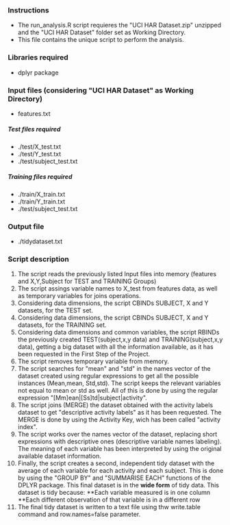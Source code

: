 ### Instructions

* The run_analysis.R script requieres the "UCI HAR Dataset.zip" unzipped and the "UCI HAR Dataset" folder set as Working Directory.
* This file contains the unique script to perform the analysis.

### Libraries required

* dplyr package

### Input files (considering "UCI HAR Dataset" as Working Directory)

* features.txt

##### Test files required

* ./test/X_test.txt
* ./test/Y_test.txt
* ./test/subject_test.txt

##### Training files required

* ./train/X_train.txt
* ./train/Y_train.txt
* ./test/subject_test.txt

### Output file

* ./tidydataset.txt

### Script description

1. The script reads the previously listed Input files into memory (features and X,Y,Subject for TEST and TRAINING Groups)
2. The script assings variable names to X_test from features data, as well as temporary variables for joins operations.
3. Considering data dimensions, the script CBINDs SUBJECT, X and Y datasets, for the TEST set.
4. Considering data dimensions, the script CBINDs SUBJECT, X and Y datasets, for the TRAINING set.
5. Considering data dimensions and common variables, the script RBINDs the previously created TEST(subject,x,y data) and TRAINING(subject,x,y data), getting a big dataset with all the information available, as it has been requested in the First Step of the Project.
6. The script removes temporary variable from memory.
7. The script searches for "mean" and "std" in the names vector of the dataset created using regular expressions to get all the possible instances (Mean,mean, Std,std). The script keeps the relevant variables not equal to mean or std as well. All of this is done by using the regular expression "[Mm]ean|[Ss]td|subject|activity".
8. The script joins (MERGE) the dataset obtained with the activity labels dataset to get "descriptive activity labels" as it has been requested. The MERGE is done by using the Activity Key, wich has been called "activity index".
9. The script works over the names vector of the dataset, replacing short expressions with descriptive ones (descriptive variable names labeling). The meaning of each variable has been interpreted by using the original available dataset information.
10. Finally, the script creates a second, independent tidy dataset with the average of each variable for each activity and each subject. This is done by using the "GROUP BY" and "SUMMARISE EACH" functions of the DPLYR package. This final dataset is in the **wide form** of tidy data. This dataset is tidy because: 
**Each variable measured is in one column
**Each different observation of that variable is in a different row
11. The final tidy dataset is written to a text file using thw write.table command and row.names=false parameter.



